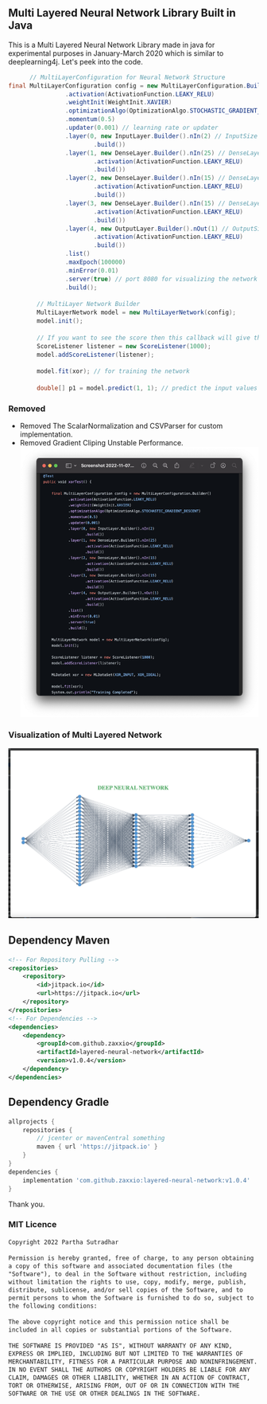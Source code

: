 ## Multi Layered Neural Network Library Built in Java
This is a Multi Layered Neural Network Library made in java for experimental purposes in January-March 2020 which is similar to deeplearning4j. Let's peek into the code.
```java
      // MultiLayerConfiguration for Neural Network Structure
final MultiLayerConfiguration config = new MultiLayerConfiguration.Builder()
                .activation(ActivationFunction.LEAKY_RELU)
                .weightInit(WeightInit.XAVIER)
                .optimizationAlgo(OptimizationAlgo.STOCHASTIC_GRADIENT_DESCENT) // Change SGD or GD
                .momentum(0.5)
                .updater(0.001) // learning rate or updater
                .layer(0, new InputLayer.Builder().nIn(2) // InputSize fanIn
                        .build())
                .layer(1, new DenseLayer.Builder().nIn(25) // DenseLayer 
                        .activation(ActivationFunction.LEAKY_RELU)
                        .build())
                .layer(2, new DenseLayer.Builder().nIn(15) // DenseLayer
                        .activation(ActivationFunction.LEAKY_RELU)
                        .build())
                .layer(3, new DenseLayer.Builder().nIn(15) // DenseLayer
                        .activation(ActivationFunction.LEAKY_RELU)
                        .build())
                .layer(4, new OutputLayer.Builder().nOut(1) // OutputSize fanOut
                        .activation(ActivationFunction.LEAKY_RELU)
                        .build())
                .list()
                .maxEpoch(100000)
                .minError(0.01)
                .server(true) // port 8080 for visualizing the network
                .build();
        
        // MultiLayer Network Builder
        MultiLayerNetwork model = new MultiLayerNetwork(config);
        model.init();
        
        // If you want to see the score then this callback will give the result
        ScoreListener listener = new ScoreListener(1000);
        model.addScoreListener(listener);
        
        model.fit(xor); // for training the network

        double[] p1 = model.predict(1, 1); // predict the input values that you have trained
```
### Removed
* Removed The ScalarNormalization and CSVParser for custom implementation.
* Removed Gradient Cliping Unstable Performance.
![Screenshot](https://raw.githubusercontent.com/zaxxio/layered-neural-network/master/assets/Screenshot%202022-11-07%20at%208.49.23%20PM.png)

### Visualization of Multi Layered Network
![Screenshot](./assets/Screenshot-1.png)


## Dependency Maven
```xml
<!-- For Repository Pulling -->
<repositories>
    <repository>
        <id>jitpack.io</id>
        <url>https://jitpack.io</url>
    </repository>
</repositories>
<!-- For Dependencies -->
<dependencies>
    <dependency>
        <groupId>com.github.zaxxio</groupId>
        <artifactId>layered-neural-network</artifactId>
        <version>v1.0.4</version>
    </dependency>
</dependencies>
```
## Dependency Gradle
```groovy
allprojects {
    repositories {
        // jcenter or mavenCentral something 
        maven { url 'https://jitpack.io' }
    }
}
dependencies {
    implementation 'com.github.zaxxio:layered-neural-network:v1.0.4'
}
```

Thank you.
### MIT Licence
```text
Copyright 2022 Partha Sutradhar

Permission is hereby granted, free of charge, to any person obtaining a copy of this software and associated documentation files (the "Software"), to deal in the Software without restriction, including without limitation the rights to use, copy, modify, merge, publish, distribute, sublicense, and/or sell copies of the Software, and to permit persons to whom the Software is furnished to do so, subject to the following conditions:

The above copyright notice and this permission notice shall be included in all copies or substantial portions of the Software.

THE SOFTWARE IS PROVIDED "AS IS", WITHOUT WARRANTY OF ANY KIND, EXPRESS OR IMPLIED, INCLUDING BUT NOT LIMITED TO THE WARRANTIES OF MERCHANTABILITY, FITNESS FOR A PARTICULAR PURPOSE AND NONINFRINGEMENT. IN NO EVENT SHALL THE AUTHORS OR COPYRIGHT HOLDERS BE LIABLE FOR ANY CLAIM, DAMAGES OR OTHER LIABILITY, WHETHER IN AN ACTION OF CONTRACT, TORT OR OTHERWISE, ARISING FROM, OUT OF OR IN CONNECTION WITH THE SOFTWARE OR THE USE OR OTHER DEALINGS IN THE SOFTWARE.
```
